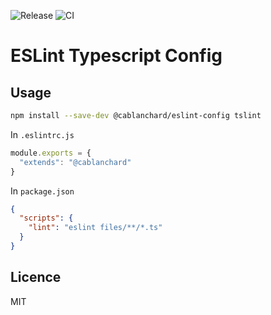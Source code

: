 ![Release](https://github.com/cblanc/eslint-config/workflows/Release/badge.svg)
![CI](https://github.com/cblanc/eslint-config/workflows/CI/badge.svg)

# ESLint Typescript Config

## Usage

```bash
npm install --save-dev @cablanchard/eslint-config tslint 
```

In `.eslintrc.js`

```javascript
module.exports = {
  "extends": "@cablanchard"
}
```

In `package.json`

```json
{
  "scripts": {
    "lint": "eslint files/**/*.ts"
  }
}
```

## Licence

MIT
